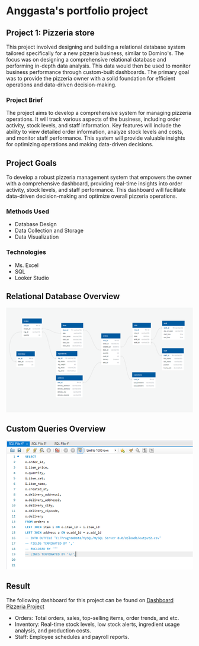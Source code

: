 # Anggasta's portfolio project

## Project 1: Pizzeria store
This project involved designing and building a relational database system tailored specifically for a new pizzeria business, similar to Domino's. The focus was on designing a comprehensive relational database and performing in-depth data analysis. This data would then be used to monitor business performance through custom-built dashboards. The primary goal was to provide the pizzeria owner with a solid foundation for efficient operations and data-driven decision-making.

### Project Brief
The project aims to develop a comprehensive system for managing pizzeria operations. It will track various aspects of the business, including order activity, stock levels, and staff information. Key features will include the ability to view detailed order information, analyze stock levels and costs, and monitor staff performance. This system will provide valuable insights for optimizing operations and making data-driven decisions.

## Project Goals
To develop a robust pizzeria management system that empowers the owner with a comprehensive dashboard, providing real-time insights into order activity, stock levels, and staff performance. This dashboard will facilitate data-driven decision-making and optimize overall pizzeria operations.

### Methods Used
* Database Design
* Data Collection and Storage
* Data Visualization

### Technologies
* Ms. Excel 
* SQL
* Looker Studio

## Relational Database Overview
![](images/Database.png) 

## Custom Queries Overview
![](images/query.png) 

## Result
The following dashboard for this project can be found on [Dashboard Pizzeria Project](https://lookerstudio.google.com/reporting/bcb6af2a-2b4d-4bc0-b9b8-ab124ba7fb56)
- Orders: Total orders, sales, top-selling items, order trends, and etc.
- Inventory: Real-time stock levels, low stock alerts, ingredient usage analysis, and production costs.
- Staff: Employee schedules and payroll reports.



